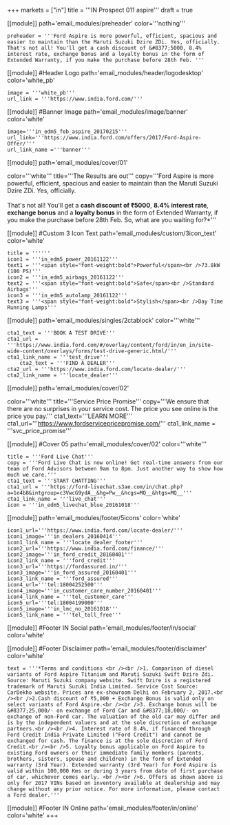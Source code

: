 +++
markets = ["in"]
title = '''IN Prospect 011 aspire'''
draft = true

[[module]]
path='email_modules/preheader'
color='''nothing'''

	preheader = '''Ford Aspire is more powerful, efficient, spacious and easier to maintain than the Maruti Suzuki Dzire ZDi. Yes, officially. That's not all! You'll get a cash discount of &#8377;5000, 8.4% interest rate, exchange bonus and a loyalty bonus in the form of Extended Warranty, if you make the purchase before 28th Feb. '''

[[module]] #Header Logo
path='email_modules/header/logodesktop'
color='white_pb'

	image = '''white_pb'''
	url_link = '''https://www.india.ford.com/'''

[[module]] #Banner Image
path='email_modules/image/banner'
color='white'

	image='''in_edm5_feb_aspire_20170215'''
	url_link='''https://www.india.ford.com/offers/2017/Ford-Aspire-Offer/'''
	url_link_name ='''banner'''

[[module]]
path='email_modules/cover/01'

color='''white'''
title='''The Results are out'''
copy='''Ford Aspire is more powerful, efficient, spacious and easier to maintain than the Maruti Suzuki Dzire ZDi. Yes, officially.<br /><br />That's not all! You'll get a <span style="font-weight:bold">cash discount of &#8377;5000</span>, <span style="font-weight:bold">8.4% interest rate</span>, <span style="font-weight:bold">exchange bonus</span> and a <span style="font-weight:bold">loyalty bonus</span> in the form of Extended Warranty, if you make the purchase before 28th Feb. So, what are you waiting for?*'''

[[module]] #Custom 3 Icon Text
path='email_modules/custom/3icon_text'
color='white'

	title = ''''''
	icon1 = '''in_edm5_power_20161122'''
	text1 = '''<span style="font-weight:bold">Powerful</span><br />73.8kW (100 PS)'''
	icon2 = '''in_edm5_airbags_20161122'''
	text2 = '''<span style="font-weight:bold">Safe</span><br />Standard Airbags'''
	icon3 = '''in_edm5_autolamp_20161122'''
	text3 = '''<span style="font-weight:bold">Stylish</span><br />Day Time Running Lamps'''

[[module]]
path='email_modules/singles/2ctablock'
color='''white'''

	cta1_text = '''BOOK A TEST DRIVE'''
	cta1_url = '''https://www.india.ford.com/#/overlay/content/ford/in/en_in/site-wide-content/overlays/forms/test-drive-generic.html/'''
	cta1_link_name = '''test_drive'''
		cta2_text = '''FIND A DEALER'''
	cta2_url = '''https://www.india.ford.com/locate-dealer/'''
	cta2_link_name = '''locate_dealer'''

[[module]]
path='email_modules/cover/02'

color='''white'''
title='''Service Price Promise'''
copy='''We ensure that there are no surprises in your service cost. The price you see online is the price you pay.'''
cta1_text='''LEARN MORE'''
cta1_url='''https://www.fordservicepricepromise.com/'''
cta1_link_name = '''svc_price_promise'''

[[module]] #Cover 05
path='email_modules/cover/02'
color='''white'''

	title = '''Ford Live Chat'''
	copy = '''Ford Live Chat is now online! Get real-time answers from our team of Ford Advisors between 9am to 8pm. Just another way to show how much we care.'''
	cta1_text = '''START CHATTING'''
	cta1_url = '''https://ford-livechat.s3ae.com/in/chat.php?a=1e4b8&intgroup=c3VwcG9ydA__&hg=Pw__&hcgs=MQ__&htgs=MQ__'''
	cta1_link_name = '''live_chat'''
	icon = '''in_edm5_livechat_blue_20161018'''

[[module]]
path='email_modules/footer/5icons'
color='white'

	icon1_url='''https://www.india.ford.com/locate-dealer/'''
	icon1_image='''in_dealers_20160414'''
	icon1_link_name = '''locate_dealer_footer'''
	icon2_url='''https://www.india.ford.com/finance/'''
	icon2_image='''in_ford_credit_20160401'''
	icon2_link_name = '''ford_credit'''
	icon3_url='''https://fordassured.in/'''
	icon3_image='''in_ford_assured_20160401'''
	icon3_link_name = '''ford_assured'''
	icon4_url='''tel:18004252500'''
	icon4_image='''in_customer_care_number_20160401'''
	icon4_link_name = '''tel_customer_care'''
	icon5_url='''tel:18004199000'''
	icon5_image='''in_lmc_no_20161018'''
	icon5_link_name = '''tel_toll_free'''

[[module]] #Footer IN Social
path='email_modules/footer/in/social'
color='white'

[[module]] #Footer Disclaimer
path='email_modules/footer/disclaimer'
color='white'

	text = '''*Terms and conditions <br /><br />1. Comparison of diesel variants of Ford Aspire Titanium and Maruti Suzuki Swift Dzire Zdi. Source: Maruti Suzuki company website. Swift Dzire is a registered trademark of Maruti Suzuki India Limited. Service Cost Source: CarDekho website. Prices are ex-showroom Delhi on February 2, 2017.<br /><br />2.Cash discount of ₹5,000 + Exchange Bonus is valid only on select variants of Ford Aspire.<br /><br />3. Exchange bonus will be &#8377;25,000/- on exchange of Ford Car and &#8377;18,000/- on exchange of non-Ford car. The valuation of the old car may differ and is by the independent valuers and at the sole discretion of exchange partners.<br /><br />4. Interest rate of 8.4%, if financed through Ford Credit India Private Limited ("Ford Credit") and cannot be exchanged for cash. The finance is at the sole discretion of Ford Credit.<br /><br />5. Loyalty bonus applicable on Ford Aspire to existing Ford owners or their immediate family members (parents, brothers, sisters, spouse and children) in the form of Extended warranty (3rd Year). Extended warranty (3rd Year) for Ford Aspire is valid within 100,000 Kms or during 3 years from date of first purchase of car, whichever comes early. <br /><br />6. Offers as shown above is only for 2017 VINs based on inventory available at dealership and may change without any prior notice. For more information, please contact a Ford dealer.'''

[[module]] #Footer IN Online
path='email_modules/footer/in/online'
color='white'
+++